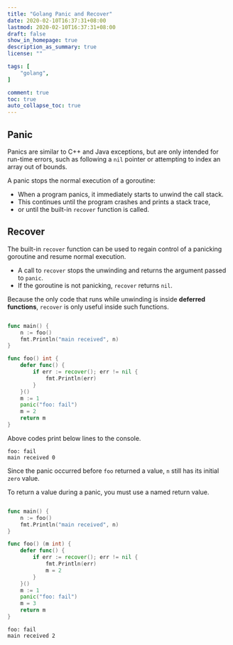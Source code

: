 ```yaml
---
title: "Golang Panic and Recover"
date: 2020-02-10T16:37:31+08:00
lastmod: 2020-02-10T16:37:31+08:00
draft: false
show_in_homepage: true
description_as_summary: true
license: ""

tags: [
    "golang",
]

comment: true
toc: true
auto_collapse_toc: true
---
```


## Panic

Panics are similar to C++ and Java exceptions, but are only intended for run-time errors, such as following a `nil` pointer or attempting to index an array out of bounds.

A panic stops the normal execution of a goroutine:

- When a program panics, it immediately starts to unwind the call stack.
- This continues until the program crashes and prints a stack trace,
- or until the built-in `recover` function is called.

## Recover

The built-in `recover` function can be used to regain control of a panicking goroutine and resume normal execution.

- A call to `recover` stops the unwinding and returns the argument passed to `panic`.
- If the goroutine is not panicking, `recover` returns `nil`.

Because the only code that runs while unwinding is inside **deferred functions**, `recover` is only useful inside such functions.

```go

func main() {
    n := foo()
    fmt.Println("main received", n)
}

func foo() int {
    defer func() {
        if err := recover(); err != nil {
            fmt.Println(err)
        }
    }()
    m := 1
    panic("foo: fail")
    m = 2
    return m
}
```

Above codes print below lines to the console.
```console
foo: fail
main received 0
```

Since the panic occurred before `foo` returned a value, `n` still has its initial `zero` value.

To return a value during a panic, you must use a named return value.

```go

func main() {
    n := foo()
    fmt.Println("main received", n)
}

func foo() (m int) {
    defer func() {
        if err := recover(); err != nil {
            fmt.Println(err)
            m = 2
        }
    }()
    m := 1
    panic("foo: fail")
    m = 3
    return m
}
```

```console
foo: fail
main received 2
```

